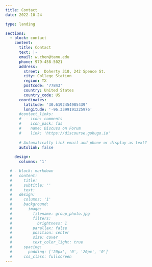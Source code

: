 ```yaml
---
title: Contact
date: 2022-10-24

type: landing

sections:
  - block: contact
    content:
      title: Contact
      text: |-
      email: w.chen@tamu.edu
      phone: 979-458-5021
      address:
        street:  Doherty 310, 242 Spence St.
        city: College Station
        region: TX
        postcode: '77843'
        country: United States
        country_code: US
      coordinates:
        latitude: '30.6192454985439'
        longitude: '-96.3399191225976'
      #contact_links:
      #  - icon: comments
      #    icon_pack: fas
      #    name: Discuss on Forum
      #    link: 'https://discourse.gohugo.io'
    
      # Automatically link email and phone or display as text?
      autolink: false
    
    design:
      columns: '1'

  # - block: markdown
  #   content:
  #     title:
  #     subtitle: ''
  #     text:
  #   design:
  #     columns: '1'
  #     background:
  #       image: 
  #         filename: group_photo.jpg
  #         filters:
  #           brightness: 1
  #         parallax: false
  #         position: center
  #         size: cover
  #         text_color_light: true
  #     spacing:
  #       padding: ['20px', '0', '20px', '0']
  #     css_class: fullscreen
---
```

